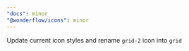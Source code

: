 ```yaml
---
"docs": minor
"@wonderflow/icons": minor
---
```


Update current icon styles and rename `grid-2` icon into `grid`
